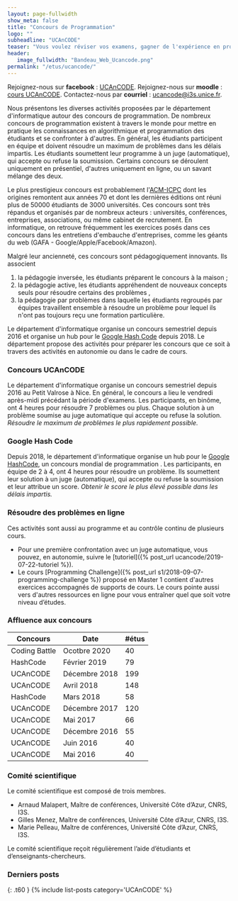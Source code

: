 ```yaml
---
layout: page-fullwidth
show_meta: false
title: "Concours de Programmation"
logo: ""
subheadline: "UCAnCODE"
teaser: "Vous voulez réviser vos examens, gagner de l'expérience en programmation, ou vous êtes simplement curieux, nous organisons et participons à des concours et hackathons. Ces événements sont ouvert à tous (de la L1 au M2) ! Pour vous motiver encore plus, nous essayons toujours de négocier des bonus avec vos professeurs."
header:
   image_fullwidth: "Bandeau_Web_Ucancode.png"
permalink: "/etus/ucancode/"
---
```



Rejoignez-nous sur **facebook** : [UCAnCODE](https://www.facebook.com/ConcoursUCAnCode/).
Rejoignez-nous sur **moodle** : [cours UCAnCODE](https://lms.unice.fr/course/view.php?id=8151).
Contactez-nous par **courriel** : [ucancode@i3s.unice.fr](mailto:ucancode@i3s.unice.fr).

Nous présentons les diverses activités proposées par le département d'informatique autour des concours de programmation.
De nombreux concours de programmation existent à travers le monde pour mettre en pratique les connaissances en algorithmique et programmation des étudiants et se confronter à d'autres.
En général, les étudiants participent en équipe et doivent résoudre un maximum de problèmes dans les délais impartis.
Les étudiants soumettent leur programme à un juge (automatique), qui accepte ou refuse la soumission.
Certains concours se déroulent uniquement en présentiel, d'autres uniquement en ligne, ou un savant mélange des deux.

Le plus prestigieux concours est probablement l'[ACM-ICPC](https://icpc.baylor.edu/) dont les origines remontent aux années 70 et dont les dernières éditions ont réuni plus de 50000 étudiants de 3000 universités.
Ces concours sont très répandus et organisés par de nombreux acteurs : universités, conférences, entreprises, associations, ou même cabinet de recrutement.
En informatique, on retrouve fréquemment les exercices posés dans ces concours dans les entretiens d'embauche d'entreprises, comme les géants du web (GAFA - Google/Apple/Facebook/Amazon).


Malgré leur ancienneté, ces concours sont pédagogiquement innovants.
Ils associent
 1. la pédagogie inversée, les étudiants préparent le concours à la maison ;
 2. la pédagogie active, les étudiants appréhendent de nouveaux concepts seuls pour résoudre certains des problèmes ,
 3. la pédagogie par problèmes dans laquelle les étudiants regroupés par équipes travaillent ensemble à résoudre un problème pour lequel ils n'ont pas toujours reçu une formation particulière.



Le département d'informatique organise un concours semestriel depuis 2016 et organise un hub pour le [Google Hash Code](https://hashcode.withgoogle.com/) depuis 2018.
Le département propose des activités pour préparer les concours que ce soit à travers des activités en autonomie ou dans le cadre de cours.

### Concours UCAnCODE ###

Le département d'informatique organise un concours semestriel depuis 2016 au Petit Valrose à Nice.
En général, le concours a lieu le vendredi après-midi précédant la période d'examens.
Les participants, en binôme, ont 4 heures pour résoudre 7 problèmes ou plus.
Chaque solution à un problème soumise au juge automatique qui accepte ou refuse la solution.
*Résoudre le maximum de problèmes le plus rapidement possible.*

 <!-- - Consulter la [page](http://www.i3s.unice.fr/~malapert/org/teaching/R/concours-PC2.html) du dernier concours. -->
 <!-- - S'inscrire au prochain concours en remplissant le [formulaire](https://forms.office.com/Pages/ResponsePage.aspx?id=fUQgvFKJzUqD5F1otezkb_ik15fPGnROgx-GcCjKbjBUM0xXMzM4QUFBRFpJMzIzQjZDQVE4TlRZVS4u). -->

### Google Hash Code ###

Depuis 2018, le département d'informatique organise un hub pour le [Google HashCode](https://hashcode.withgoogle.com/), un concours mondial de programmation .
Les participants, en équipe de 2 à 4, ont 4 heures pour résoudre un problème.
Ils soumettent leur solution à un juge (automatique), qui accepte ou refuse la soumission et leur attribue un score.
*Obtenir le score le plus élevé possible dans les délais impartis.*

### Résoudre des problèmes en ligne ###
Ces activités sont aussi au programme et au contrôle continu de plusieurs cours.
 - Pour une première confrontation avec un juge automatique, vous pouvez, en autonomie, suivre le [tutoriel]({% post_url ucancode/2019-07-22-tutoriel %}).
 - Le cours [Programming Challenge]({% post_url s1/2018-09-07-programming-challenge %}) proposé en Master 1 contient d'autres exercices accompagnés de supports de cours.
   Le cours pointe aussi vers d'autres ressources en ligne pour vous entraîner quel que soit votre niveau d’études.


### Affluence aux concours ###

| Concours      | Date          | #étus |
|---------------|---------------|-------|
| Coding Battle | Ocotbre 2020  | 40    |
| HashCode      | Février 2019  | 79    |
| UCAnCODE      | Décembre 2018 | 199   |
| UCAnCODE      | Avril 2018    | 148   |
| HashCode      | Mars 2018     | 58    |
| UCAnCODE      | Décembre 2017 | 120   |
| UCAnCODE      | Mai 2017      | 66    |
| UCAnCODE      | Décembre 2016 | 55    |
| UCAnCODE      | Juin 2016     | 40    |
| UCAnCODE      | Mai 2016      | 40    |


### Comité scientifique ###

Le comité scientifique est composé de trois membres.

- Arnaud Malapert, Maı̂tre de conférences, Université Côte d’Azur, CNRS, I3S.
- Gilles Menez, Maı̂tre de conférences, Université Côte d’Azur, CNRS, I3S.
- Marie Pelleau, Maı̂tre de conférences, Université Côte d’Azur, CNRS, I3S.

Le comité scientifique reçoit régulièrement l’aide d’étudiants et d’enseignants-chercheurs.

### Derniers posts
{: .t60 } {% include list-posts category='UCAnCODE' %}
